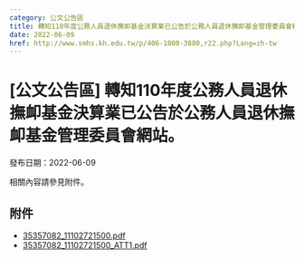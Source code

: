 ```yaml
---
category: 公文公告區
title: 轉知110年度公務人員退休撫卹基金決算業已公告於公務人員退休撫卹基金管理委員會網站。
date: 2022-06-09
href: http://www.smhs.kh.edu.tw/p/406-1000-3880,r22.php?Lang=zh-tw
---
```


# [公文公告區] 轉知110年度公務人員退休撫卹基金決算業已公告於公務人員退休撫卹基金管理委員會網站。

發布日期：2022-06-09

相關內容請參見附件。

## 附件

- [35357082_11102721500.pdf](https://www.smhs.kh.edu.tw/var/file/0/1000/attach/0/pta_3663_7093550_39352.pdf)
- [35357082_11102721500_ATT1.pdf](https://www.smhs.kh.edu.tw/var/file/0/1000/attach/0/pta_3664_7749401_39352.pdf)
